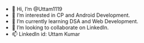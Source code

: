 - 👋 Hi, I’m @Uttam1119
- 👀 I’m interested in CP and Android Development.
- 🌱 I’m currently learning DSA and Web Development.
- 💞️ I’m looking to collaborate on LinkedIn.
- 📫 LinkedIn id: Uttam Kumar

 
